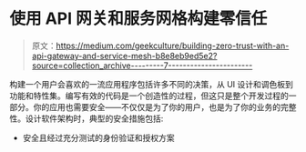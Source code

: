 # 使用 API 网关和服务网格构建零信任

> 原文：<https://medium.com/geekculture/building-zero-trust-with-an-api-gateway-and-service-mesh-b8e8eb9ed5e2?source=collection_archive---------7----------------------->

构建一个用户会喜欢的一流应用程序包括许多不同的决策，从 UI 设计和调色板到功能和特性集。编写有效的代码是一个创造性的过程，但这只是整个开发过程的一部分。你的应用也需要安全——不仅仅是为了你的用户，也是为了你的业务的完整性。设计软件架构时，典型的安全措施包括:

*   安全且经过充分测试的身份验证和授权方案